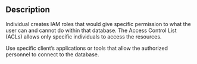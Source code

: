## Description

Individual creates IAM roles that would give specific permission to what the user can and cannot do within that database. The Access Control List (ACLs) allows only specific individuals to access the resources.

Use specific client’s applications or tools that allow the authorized personnel to connect to the database.